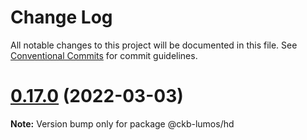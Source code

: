 # Change Log

All notable changes to this project will be documented in this file.
See [Conventional Commits](https://conventionalcommits.org) for commit guidelines.

# [0.17.0](https://github.com/nervosnetwork/lumos/compare/v0.17.0-rc8...v0.17.0) (2022-03-03)

**Note:** Version bump only for package @ckb-lumos/hd
